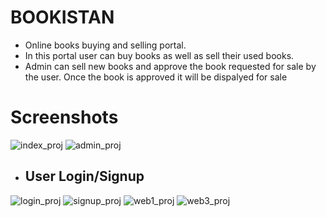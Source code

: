 <h1><b>BOOKISTAN</b></h1>

- Online books buying and selling portal. 
- In this portal user can buy books as well as sell their used books. 
- Admin can sell new books and approve the book requested for sale by the user. Once the book is approved it will be dispalyed for sale

# Screenshots

![index_proj](https://user-images.githubusercontent.com/92095133/151574580-79485112-cf0c-41c5-937a-c655ef102755.png)
![admin_proj](https://user-images.githubusercontent.com/92095133/151574440-eae8f3c1-3495-46b1-9a64-76fc321ed6b7.png)
- <h2><b>User Login/Signup</b></h2>
![login_proj](https://user-images.githubusercontent.com/92095133/151574584-6b3a8e33-5345-44f3-bd9e-795a2dbee22b.png) 
![signup_proj](https://user-images.githubusercontent.com/92095133/151574609-ab9e9584-10e7-4c18-8f42-ed22d07c005a.png)
![web1_proj](https://user-images.githubusercontent.com/92095133/151574588-3b09783b-c593-49e1-928d-82fa9cfcb235.png)
![web3_proj](https://user-images.githubusercontent.com/92095133/151574594-8f9da928-a795-4c6a-885b-913d557940c5.png)
